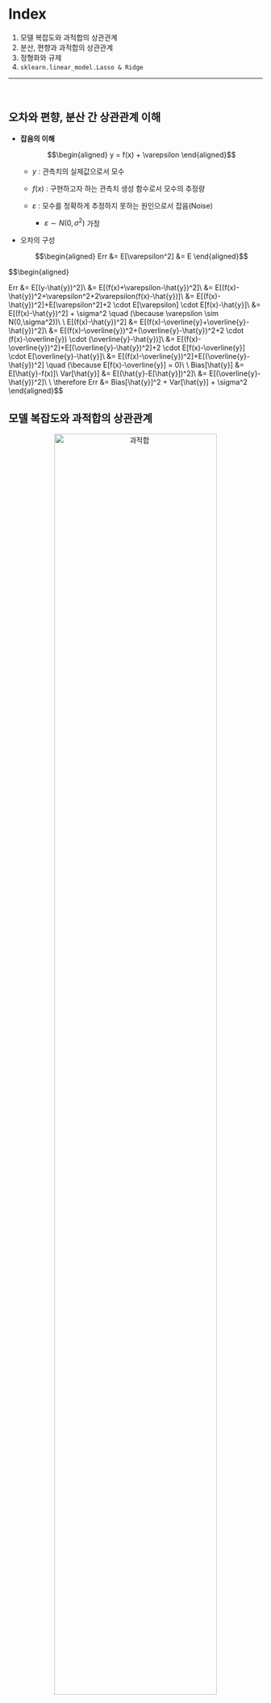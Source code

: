 # Index

1. 모델 복잡도와 과적합의 상관관계
2. 분산, 편향과 과적합의 상관관계
3. 정형화와 규제
4. `sklearn.linear_model.Lasso & Ridge`

<hr></br>


## 오차와 편향, 분산 간 상관관계 이해

- **잡음의 이해**

    $$\begin{aligned}
    y = f(x) + \varepsilon
    \end{aligned}$$

    - $y$ : 관측치의 실제값으로서 모수

    - $f(x)$ : 구현하고자 하는 관측치 생성 함수로서 모수의 추정량

    - $\varepsilon$ : 모수를 정확하게 추정하지 못하는 원인으로서 잡음(Noise)
        - $\varepsilon \sim N(0,\sigma^2)$ 가정

- 오차의 구성

    $$\begin{aligned}
    Err
    &= E[\varepsilon^2]
    &= E
    \end{aligned}$$


$$\begin{aligned}

Err
&= E[(y-\hat{y})^2]\\
&= E[(f(x)+\varepsilon-\hat{y})^2]\\
&= E[(f(x)-\hat{y})^2+\varepsilon^2+2\varepsilon(f(x)-\hat{y})]\\
&= E[(f(x)-\hat{y})^2]+E[\varepsilon^2]+2 \cdot E[\varepsilon] \cdot E[f(x)-\hat{y}]\\
&= E[(f(x)-\hat{y})^2] + \sigma^2 \quad (\because \varepsilon \sim N(0,\sigma^2))\\
\\
E[(f(x)-\hat{y})^2]
&= E[(f(x)-\overline{y}+\overline{y}-\hat{y})^2]\\
&= E[(f(x)-\overline{y})^2+(\overline{y}-\hat{y})^2+2 \cdot (f(x)-\overline{y}) \cdot (\overline{y}-\hat{y})]\\
&= E[(f(x)-\overline{y})^2]+E[(\overline{y}-\hat{y})^2]+2 \cdot E[f(x)-\overline{y}] \cdot E[\overline{y}-\hat{y}]\\
&= E[(f(x)-\overline{y})^2]+E[(\overline{y}-\hat{y})^2] \quad (\because E[f(x)-\overline{y}] = 0)\\
\\
Bias[\hat{y}]
&= E[\hat{y}-f(x)]\\
Var[\hat{y}]
&= E[(\hat{y}-E[\hat{y}])^2]\\
&= E[(\overline{y}-\hat{y})^2]\\
\\
\therefore Err
&= Bias[\hat{y}]^2 + Var[\hat{y}] + \sigma^2
\end{aligned}$$



## 모델 복잡도와 과적합의 상관관계

<p align="center"><a href="#"><img alt="과적합" src="https://github.com/jayarnim/jayarnim/assets/116495744/8acf85ff-c937-41e5-9633-1613c3b4c0f7" width=80%></a></p>

- 모델을 단순하게 설계할수록 모델이 관측치의 전반적인 특징을 제대로 포착하지 못해 **과소적합(UnderFitting)** 됨
- 모델을 복잡하게 설계할수록 모델이 표본에만 국한되어 나타나는 상세한 특징까지 포착하게 되어 표본에 **과대적합(OverFitting)** 됨

</br>

## 분산, 편향과 모델 복잡도의 상관관계

- **손실함수의 분해**
    - 선형회귀의 목적함수인 잔차 자승의 기대값을 $MSE$ 로 정의함

        $$\begin{aligned}
        \min_{\beta_0, \beta_j^{\forall}} {MSE}
        \end{aligned}$$

    - $MSE$ 를 추정량 $\hat{Y}$ 의 분산 $Var(\hat{Y})$ 와 편향 $Bias(\hat{Y})$ 으로 양분할 수 있음

        $$\begin{aligned}
        MSE
        &= E[(Y-\hat{Y})^2] \\
        &= Var(\hat{Y}) + (Bias(\hat{Y}))^2 \\
        &= Var(\hat{Y}) + \{(E(\hat{Y})-Y)^2\}
        \end{aligned}$$

- **분산과 편향의 이해**

    - $Var(\hat{Y})$ : 추정량의 기대값 $E(\hat{Y})$ 과 추정치 $\hat{y_i^{\forall}}$ 의 차이
    - $Bias(\hat{Y})$ : 모수 $Y$ 와 그 추정량의 기대값 $E(\hat{Y})$ 의 차이

    <p align="center"><a href="#"><img alt="분산과편향의이해" src="https://github.com/jayarnim/jayarnim/assets/116495744/cb542dc8-172e-4b66-9c09-93abdcbfec1a" width=80%></a></p>

- **분산, 편향과 모델 복잡도의 관계**

    <p align="center"><a href="#"><img alt="복잡도" src="https://github.com/jayarnim/jayarnim/assets/116495744/05e615db-1162-44ea-854b-11bebfc1c7a9" width=80%></a></p>

    - 모델을 복잡하게 설계할수록 예측값과 실제값의 차이는 감소하는 반면, 예측값과 그 평균의 차이는 증가함
    - 모델을 단순하게 설계할수록 예측값과 실제값의 차이는 증가하는 반면, 예측값과 그 평균의 차이는 감소함
    - 즉, 모델 복잡도는 편향과 음의 상관관계, 분산과 양의 상관관계에 있음

</br>

## 정형화와 규제

<p align="center"><a href="#"><img alt="정형화" src="https://github.com/jayarnim/jayarnim/assets/116495744/84cf465f-57ee-4b7e-8b04-04c1d80eff81" width=80%></a></p>

- **정형화(Regularization)** : 모델이 표본에 과적합되지 아니하고 일반화될 수 있도록 규제하는 작업

    $$\begin{aligned}
    \min_{\beta_0, \beta_j^{\forall}}(MSE + Penalty)
    &= \min_{\beta_0, \beta_j^{\forall}}(E[(Y-\hat{Y})^2] + Penalty) \\
    &= \min_{\beta_0, \beta_j^{\forall}}(Var(\hat{Y}) + (Bias(\hat{Y}))^2 + Penalty)
    \end{aligned}$$

    - 위 논의를 종합하면 편향이 클수록 모델이 단순하게 설계되어 과소적합될 가능성이 높음
    - 반대로 분산이 클수록 모델이 복잡하게 설계되어 표본에 과대적합될 가능성이 높음
    - 모델을 일반화하기 위해 편향과 분산을 포괄하는 $MSE$ 에 가중치에 관한 규제 $Penalty$ 를 더하여 예측 자유도를 제한함

- **규제(Penalty)의 종류**

    <p align="center"><a href="#"><img alt="규제비교" src="https://github.com/jayarnim/jayarnim/assets/116495744/5766884b-64dc-4099-a69f-6b295482458a" width=80%></a></p>

    - **L-1(Least Absolute Shrinkage and Selection Operator; LASSO)**

        $$\begin{aligned}
        Penalty
        &= \alpha ||\overrightarrow{w}||_{L1} \\
        &= \alpha \times (|\beta_1| + |\beta_2| + \cdots + |\beta_n|) \\
        &= \alpha \displaystyle\sum_{i=1}^{n}{|\beta_i|}
        \end{aligned}$$

    - **L-2(Ridge)**

        $$\begin{aligned}
        Penalty
        &= \alpha ||\overrightarrow{w}||_{L2} \\
        &= \alpha \times \{(\beta_1)^2 + (\beta_2)^2 + \cdots + (\beta_n)^2\} \\
        &= \alpha \displaystyle\sum_{i=1}^{n}{(\beta_i)^2}
        \end{aligned}$$











## Index

1. Ensemble
2. Voting
3. `sklearn.ensemble.VotingClassifier`

<hr></br>

## Ensemble

- **Ensemble** : 단일 모델들을 결합하는 기법

- **구분**
    - **Voting** : 단일 모델들을 수동으로 결합하는 방식

        <p align="center"><a href="#"><img alt="보팅" src="https://github.com/jayarnim/jayarnim/assets/116495744/505a65f5-cebd-4a62-a02d-3a6a7d19b066" width=80%></a></p>

    - **Bagging(Bootstrap Aggregating)** : 단일 모델들을 병렬로 작업하도록 설계하는 방식

        <p align="center"><a href="#"><img alt="bagging" src="https://github.com/jayarnim/jayarnim/assets/116495744/901c311e-f4bf-4df5-901a-88873b1a3e66" width=80%></a></p>

    - **Boosting** : 단일 모델들을 직렬로 심화 작업하도록 설계하는 방식

        <p align="center"><a href="#"><img alt="boosting" src="https://github.com/jayarnim/jayarnim/assets/116495744/020824f7-a8e4-4c67-825d-5c0cd3142f30" width=80%></a></p>

</br>

## Voting

- **Hard Voting** : 최빈값으로 관측치의 범주를 선정하는 방식

    <p align="center"><img alt="하드보팅" src="https://github.com/jayarnim/jayarnim/assets/116495744/115cdb86-1d0d-4cd9-adc7-136798eed8d1" width=80%></p>

- **Soft Voting** : 각 범주에 속할 확률에 대한 평균이 가장 큰 범주로 관측치의 범주를 선정하는 방식

    <p align="center"><img alt="소프트보팅" src="https://github.com/jayarnim/jayarnim/assets/116495744/fd6eaad0-54fa-403e-9957-345999429e6e" width=80%></p>

</br>

## [`sklearn.ensemble.VotingClassifier`](https://scikit-learn.org/stable/modules/generated/sklearn.ensemble.VotingClassifier.html#sklearn-ensemble-votingclassifier)

```python
from sklearn.svm import SVC
from sklearn.neighbors import KNeighborsClassifier
from sklearn.linear_model import LogisticRegression
from sklearn.ensemble import VotingClassifier

estimator_list = [
    ("Support Vector Machine", SVC()),
    ("k-NN", KNeighborsClassifier()),
    ("Logistic Regression", LogisticRegression())
    ]

voting_clf = VotingClassifier(
    n_jobs = -1,
    estimators = estimator_list,
    voting = 'soft'
    )
```
### 💡 General HyperParameter

- `n_jobs(default : None)` : 병렬로 작업할 코어 갯수

### 💡 Model HyperParameter

- `estimators` : 동원할 알고리즘 목록

- `weights(default : None)` : 각 알고리즘별 가중치

- `voting(default : 'hard')` : 결합 방식

    - `'hard'` : Hard Voting
    - `'soft'` : Soft Voting

</br><hr>

#### 이미지 출처
- https://velog.io/@jochedda